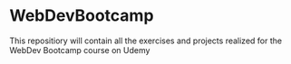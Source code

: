 # WebDevBootcamp
This repositiory will contain all the exercises and projects realized for the WebDev Bootcamp course on Udemy
